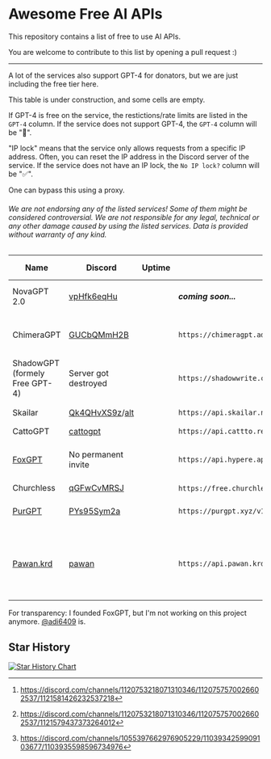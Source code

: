 # Awesome Free AI APIs

This repository contains a list of free to use AI APIs.


You are welcome to contribute to this list by opening a pull request :)

***

A lot of the services also support GPT-4 for donators, but we are just including the free tier here.

This table is under construction, and some cells are empty.

If GPT-4 is free on the service, the restictions/rate limits are listed in the `GPT-4` column. If the service does not support GPT-4, the `GPT-4` column will be "🚫".

"IP lock" means that the service only allows requests from a specific IP address. Often, you can reset the IP address in the Discord server of the service. If the service does not have an IP lock, the `No IP lock?` column will be "✅".

One can bypass this using a proxy.

###### We are not endorsing any of the listed services! Some of them might be considered controversial. We are not responsible for any legal, technical or any other damage caused by using the listed services. Data is provided without warranty of any kind.

| Name                                               | Discord                                                                                  | Uptime | API Endpoint                                                          | GPT-4        | No IP lock? | Rate limits                   | No key required? | Note                                                                  |
| -------------------------------------------------- | ---------------------------------------------------------------------------------------- | ------ | --------------------------------------------------------------------- | ------------ | ----------- | ----------------------------- | ---------------- | --------------------------------------------------------------------- |
| NovaGPT 2.0                                        | [vpHfk6eqHu](https://discord.gg/vpHfk6eqHu)                                              |        | ***coming soon...***                                                  | ✅           | ✅          |                               | ❌               | NOT RELEASED YET |
| ChimeraGPT                                         | [GUCbQMmH2B](https://discord.gg/GUCbQMmH2B)                                              |        | `https://chimeragpt.adventblocks.cc/v1`                               | ✅           | ✅          | 40/minute, 40k/day            | ❌               | GPT-4 uses poe.com, quite controversial                               |
| ShadowGPT (formely Free GPT-4)                     | Server got destroyed                                                                     |        | `https://shadowwrite.com/v1`                                          | ✅ 100/3h    | ✅          | GPT-3.5: 500/3h; All: 100/min | ❌               |                                                                       |
| Skailar                                            | [Qk4QHvXS9z](https://discord.com/invite/Qk4QHvXS9z)/[alt](https://discord.gg/CAPKjGmbVZ) |        | `https://api.skailar.net/v1`                                          | ✅ 5/day[^2] | ✅          | 2k/day[^3]                    | ❌               |                                                                       |
| CattoGPT                                           | [cattogpt](https://discord.gg/cattogpt)                                                  |        | `https://api.cattto.repl.co/v1`                                       | ✅ 150       | ❌          | 20k                           | ❌               |                                                                       |
| [FoxGPT](https://github.com/FoxGPT/gpt)            | No permanent invite                                                                      |        | `https://api.hypere.app`                                              | ❌           | ✅          | 30k/day 2k/h 60/min 5/sec     | ❌               | Frequent issues                                                       |
| Churchless                                         | [qGFwCvMRSJ](https://discord.gg/qGFwCvMRSJ)                                              |        | `https://free.churchless.tech/v1`/`https://bypass.churchless.tech/v1` | ❌           | ✅          |                               | ❌               |                                                                       |
| [PurGPT](https://purgpt.xyz/#ratelimits)           | [PYs95Sym2a](https://discord.gg/PYs95Sym2a)                                              |        | `https://purgpt.xyz/v1`                                               | ❌           | ✅          | 10/10 secs 2000/day           | ❌               |                                                                       |
| [Pawan.krd](https://github.com/PawanOsman/ChatGPT) | [pawan](https://discord.gg/pawan)                                                        |        | `https://api.pawan.krd/v1`                                            | ❌           | ❌          | 250/day[^1]                   | ❌               | Also offers an `unfiltered` endpoint which costs twice as much tokens |

[^1]: https://discord.com/channels/1055397662976905229/1103934259909103677/1103935598596734976
[^2]: https://discord.com/channels/1120753218071310346/1120757570026602537/1121581426232537218
[^3]: https://discord.com/channels/1120753218071310346/1120757570026602537/1121579437373264012

For transparency: I founded FoxGPT, but I'm not working on this project anymore. [@adi6409](https://github.com/adi6409) is.

## Star History

[![Star History Chart](https://api.star-history.com/svg?repos=Luna-OSS/awesome-free-ai-apis&type=Date)](https://star-history.com/#Luna-OSS/awesome-free-ai-apis&Date)
